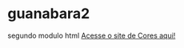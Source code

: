 # guanabara2
 segundo modulo html
<a href="https://devalfred22.github.io/guanabara2/PARTE2/EX13/cor01.html">Acesse o site de Cores aqui!<a>

 


